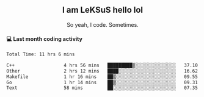 <h2 align="center">I am LeKSuS hello lol</h2>
<p align="center">So yeah, I code. Sometimes.</p>

#### :computer: Last month coding activity
<!--START_SECTION:waka-->

```txt
Total Time: 11 hrs 6 mins

C++                  4 hrs 56 mins   █████████▒░░░░░░░░░░░░░░░   37.10 %
Other                2 hrs 12 mins   ████░░░░░░░░░░░░░░░░░░░░░   16.62 %
Makefile             1 hr 16 mins    ██▒░░░░░░░░░░░░░░░░░░░░░░   09.55 %
Go                   1 hr 14 mins    ██▒░░░░░░░░░░░░░░░░░░░░░░   09.31 %
Text                 58 mins         ██░░░░░░░░░░░░░░░░░░░░░░░   07.35 %
```

<!--END_SECTION:waka-->
